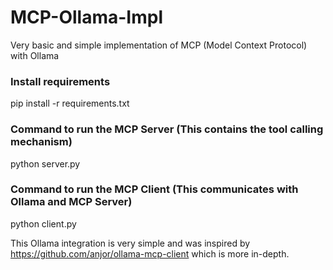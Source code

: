 # MCP-Ollama-Impl
Very basic and simple implementation of MCP (Model Context Protocol) with Ollama

### Install requirements
pip install -r requirements.txt

### Command to run the MCP Server (This contains the tool calling mechanism)
python server.py

### Command to run the MCP Client (This communicates with Ollama and MCP Server)
python client.py <path to server.py>

This Ollama integration is very simple and was inspired by https://github.com/anjor/ollama-mcp-client which is more in-depth.

